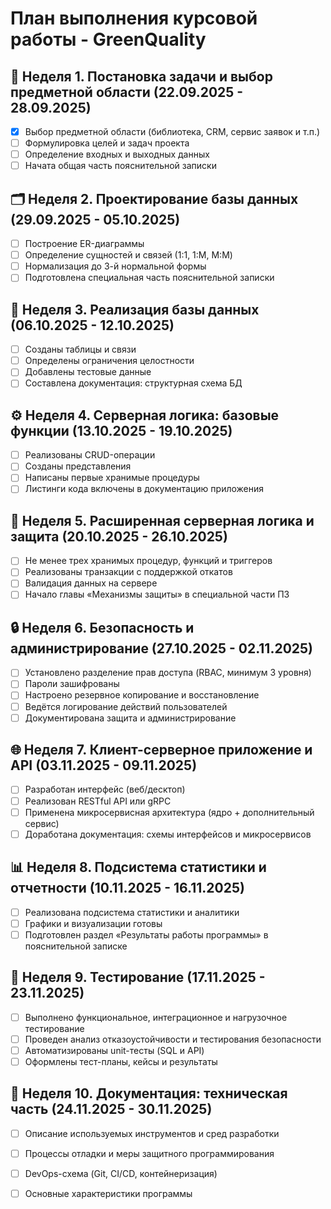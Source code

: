 # План выполнения курсовой работы - GreenQuality

## 📌 Неделя 1. Постановка задачи и выбор предметной области (22.09.2025 - 28.09.2025)

- [X] Выбор предметной области (библиотека, CRM, сервис заявок и т.п.)
- [ ] Формулировка целей и задач проекта
- [ ] Определение входных и выходных данных
- [ ] Начата общая часть пояснительной записки 

## 🗂️ Неделя 2. Проектирование базы данных (29.09.2025 - 05.10.2025)

- [ ] Построение ER-диаграммы
- [ ] Определение сущностей и связей (1:1, 1:M, M:M)
- [ ] Нормализация до 3-й нормальной формы
- [ ] Подготовлена специальная часть пояснительной записки

## 💾 Неделя 3. Реализация базы данных (06.10.2025 - 12.10.2025)

- [ ] Созданы таблицы и связи
- [ ] Определены ограничения целостности
- [ ] Добавлены тестовые данные
- [ ] Составлена документация: структурная схема БД

## ⚙️ Неделя 4. Серверная логика: базовые функции (13.10.2025 - 19.10.2025)

- [ ] Реализованы CRUD-операции
- [ ] Созданы представления
- [ ] Написаны первые хранимые процедуры
- [ ] Листинги кода включены в документацию приложения

## 🔧 Неделя 5. Расширенная серверная логика и защита (20.10.2025 - 26.10.2025)

- [ ] Не менее трех хранимых процедур, функций и триггеров
- [ ] Реализованы транзакции с поддержкой откатов
- [ ] Валидация данных на сервере
- [ ] Начало главы «Механизмы защиты» в специальной части ПЗ

## 🔒 Неделя 6. Безопасность и администрирование (27.10.2025 - 02.11.2025)

- [ ] Установлено разделение прав доступа (RBAC, минимум 3 уровня)
- [ ] Пароли зашифрованы
- [ ] Настроено резервное копирование и восстановление
- [ ] Ведётся логирование действий пользователей
- [ ] Документирована защита и администрирование

## 🌐 Неделя 7. Клиент-серверное приложение и API (03.11.2025 - 09.11.2025)

- [ ] Разработан интерфейс (веб/десктоп)
- [ ] Реализован RESTful API или gRPC
- [ ] Применена микросервисная архитектура (ядро + дополнительный сервис)
- [ ] Доработана документация: схемы интерфейсов и микросервисов

## 📊 Неделя 8. Подсистема статистики и отчетности (10.11.2025 - 16.11.2025)

- [ ] Реализована подсистема статистики и аналитики
- [ ] Графики и визуализации готовы
- [ ] Подготовлен раздел «Результаты работы программы» в пояснительной записке

## 🧪 Неделя 9. Тестирование (17.11.2025 - 23.11.2025)

- [ ] Выполнено функциональное, интеграционное и нагрузочное тестирование
- [ ] Проведен анализ отказоустойчивости и тестирования безопасности
- [ ] Автоматизированы unit-тесты (SQL и API)
- [ ] Оформлены тест-планы, кейсы и результаты

## 📝 Неделя 10. Документация: техническая часть (24.11.2025 - 30.11.2025)

- [ ] Описание используемых инструментов и сред разработки
- [ ] Процессы отладки и меры защитного программирования
- [ ] DevOps-схема (Git, CI/CD, контейнеризация)
- [ ] Основные характеристики программы

